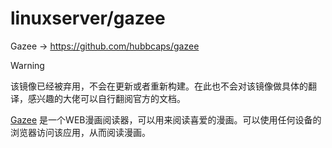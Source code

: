 # linuxserver/gazee

Gazee → https://github.com/hubbcaps/gazee

> [!WARNING]
>
> 该镜像已经被弃用，不会在更新或者重新构建。在此也不会对该镜像做具体的翻译，感兴趣的大佬可以自行翻阅官方的文档。

[Gazee](https://github.com/hubbcaps/gazee) 是一个WEB漫画阅读器，可以用来阅读喜爱的漫画。可以使用任何设备的浏览器访问该应用，从而阅读漫画。